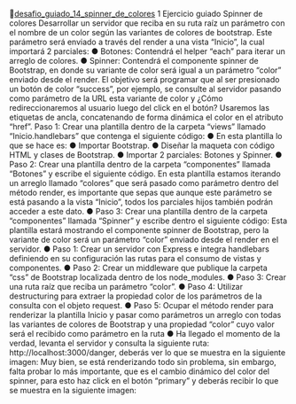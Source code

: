 🚀[desafio_guiado_14_spinner_de_colores](https://desafio-guiado-14-spinner-de-colores.onrender.com)
1
Ejercicio guiado
Spinner de colores
Desarrollar un servidor que reciba en su ruta raíz un parámetro con el nombre de un color
según las variantes de colores de bootstrap. Este parámetro será enviado a través del
render a una vista “Inicio”, la cual importará 2 parciales:
● Botones: Contendrá el helper “each” para iterar un arreglo de colores.
● Spinner: Contendrá el componente spinner de Bootstrap, en donde su variante de
color será igual a un parámetro “color” enviado desde el render.
El objetivo será programar que al ser presionado un botón de color “success”, por
ejemplo, se consulte al servidor pasando como parámetro de la URL esta variante de
color y ¿Cómo redireccionaremos al usuario luego del click en el botón? Usaremos las
etiquetas de ancla, concatenando de forma dinámica el color en el atributo “href”.
Paso 1: Crear una plantilla dentro de
la carpeta “views” llamado
“Inicio.handlebars” que contenga el
siguiente código:
● En esta plantilla lo que se hace es:
● Importar Bootstrap.
● Diseñar la maqueta con
código HTML y clases de
Bootstrap.
● Importar 2 parciales: Botones
y Spinner.
● Paso 2: Crear una plantilla dentro de la carpeta “componentes” llamada
“Botones” y escribe el siguiente código.
En esta plantilla estamos iterando un arreglo llamado “colores” que será pasado
como parámetro dentro del método render, es importante que sepas que aunque
este parámetro se está pasando a la vista “Inicio”, todos los parciales hijos también
podrán acceder a este dato. 
● Paso 3: Crear una plantilla dentro de la carpeta “componentes” llamada
“Spinner” y escribe dentro el siguiente código:
Esta plantilla estará mostrando el componente spinner de Bootstrap, pero la
variante de color será un parámetro “color” enviado desde el render en el servidor.
● Paso 1: Crear un servidor con Express e integra handlebars definiendo en su
configuración las rutas para el consumo de vistas y componentes.
● Paso 2: Crear un middleware que publique la carpeta “css” de Bootstrap localizada dentro
de los node_modules.
● Paso 3: Crear una ruta raíz que reciba un parámetro “color”.
● Paso 4: Utilizar destructuring para extraer la propiedad color de los parámetros de la
consulta con el objeto request.
● Paso 5: Ocupar el método render para renderizar la plantilla Inicio y pasar como
parámetros un arreglo con todas las variantes de colores de Bootstrap y una propiedad
“color” cuyo valor será el recibido como parámetro en la ruta
● Ha llegado el momento de la verdad, levanta el servidor y consulta la siguiente
ruta: http://localhost:3000/danger, deberás ver lo que se muestra en la
siguiente imagen:
Muy bien, se está renderizando todo sin problema, sin embargo, falta probar lo más
importante, que es el cambio dinámico del color del spinner, para esto haz click en
el botón “primary” y deberás recibir lo que se muestra en la siguiente imagen:

